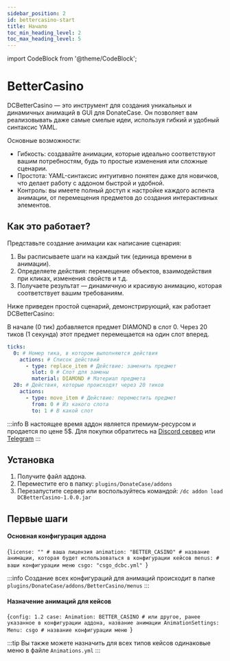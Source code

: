 ```yaml
---
sidebar_position: 2
id: bettercasino-start
title: Начало
toc_min_heading_level: 2
toc_max_heading_level: 5
---
```


import CodeBlock from '@theme/CodeBlock';

# BetterCasino
DCBetterCasino — это инструмент для создания уникальных и динамичных анимаций в GUI для DonateCase. Он позволяет вам реализовывать даже самые смелые идеи, используя гибкий и удобный синтаксис YAML.

Основные возможности:
- Гибкость: создавайте анимации, которые идеально соответствуют вашим потребностям, будь то простые изменения или сложные сценарии.
- Простота: YAML-синтаксис интуитивно понятен даже для новичков, что делает работу с аддоном быстрой и удобной.
- Контроль: вы имеете полный доступ к настройке каждого аспекта анимации, от перемещения предметов до создания интерактивных элементов.

## Как это работает?
Представьте создание анимации как написание сценария:

1. Вы расписываете шаги на каждый тик (единица времени в анимации).
2. Определяете действия: перемещение объектов, взаимодействия при кликах, изменения свойств и т.д.
3. Получаете результат — динамичную и красивую анимацию, которая соответствует вашим требованиям.

Ниже приведен простой сценарий, демонстрирующий, как работает DCBetterCasino:

В начале (0 тик) добавляется предмет DIAMOND в слот 0.
Через 20 тиков (1 секунда) этот предмет перемещается на один слот вперед.
```yaml
ticks:
  0: # Номер тика, в котором выполняются действия
    actions: # Список действий
      - type: replace_item # Действие: заменить предмет
        slot: 0 # Слот для замены
        material: DIAMOND # Материал предмета
  20: # Действия, которые происходят через 20 тиков
    actions:
      - type: move_item # Действие: переместить предмет
        from: 0 # Из какого слота
        to: 1 # В какой слот
```

:::info
В настоящее время аддон является премиум-ресурсом и продается по цене 5$. Для покупки обратитесь на [Discord сервер](https://discord.gg/2syNtcKcgR) или [Telegram](https://t.me/jodexindustries)
:::

## Установка
1. Получите файл аддона.
2. Переместите его в папку: `plugins/DonateCase/addons`
3. Перезапустите сервер или воспользуйтесь командой: `/dc addon load DCBetterCasino-1.0.0.jar`

## Первые шаги

#### Основная конфигурация аддона

<CodeBlock
language="yaml"
title="plugins/DonateCase/addons/BetterCasino/config.yml">
{`license: "" # ваша лицензия
animation: "BETTER_CASINO" # название анимации, которая будет использоваться в конфигурации кейсов
menus: # ваши конфигурации меню
    csgo: "csgo_dcbc.yml"
`}
</CodeBlock>

:::info
Создание всех конфигураций для анимаций происходит в папке `plugins/DonateCase/addons/BetterCasino/menus`
:::

#### Назначение анимаций для кейсов
<CodeBlock
language="yaml"
title="plugins/DonateCase/cases/case.yml">
{`config: 1.2
case:
    Animation: BETTER_CASINO # или другое, ранее указанное в конфигурации аддона, название анимации
    AnimationSettings:
        Menu: csgo # название конфигурации меню
`}
</CodeBlock>

:::tip
Вы также можете назначить для всех типов кейсов одинаковые меню в файле `Animations.yml`
:::
